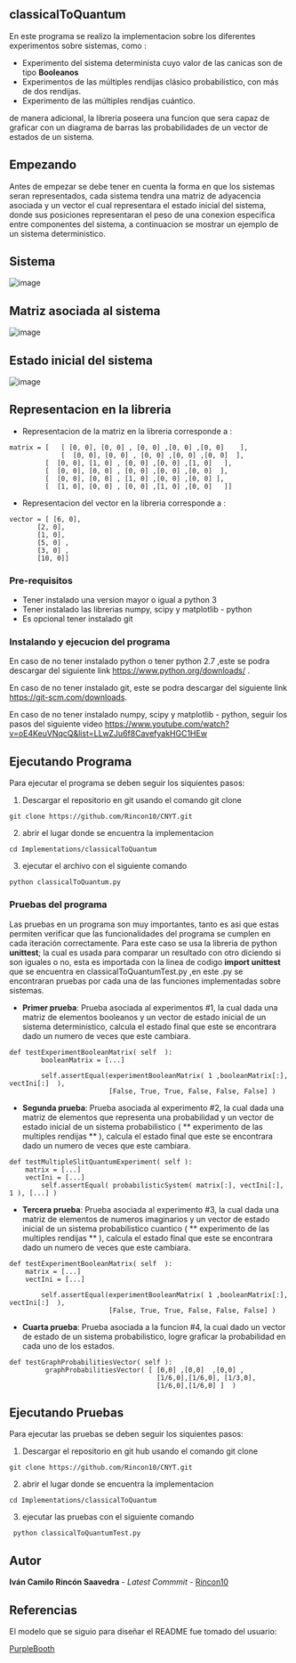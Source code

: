 ﻿## classicalToQuantum

En este programa se realizo la implementacion sobre los diferentes experimentos sobre sistemas, como :
- Experimento del sistema determinista cuyo valor de las canicas son de tipo **Booleanos**
- Experimentos de las múltiples rendijas clásico probabilístico, con más de dos rendijas.
- Experimento de las múltiples rendijas cuántico.


de manera adicional, la libreria poseera una funcion que sera capaz de graficar con un diagrama de barras  las probabilidades de un vector de estados de un sistema.


## Empezando

Antes de empezar se debe tener en cuenta la forma en que los sistemas seran representados, cada sistema tendra una matriz de adyacencia asociada y un vector el cual representara el estado inicial del sistema, donde sus posiciones representaran el peso de  una  conexion especifica entre componentes del sistema, a continuacion se mostrar un ejemplo de un sistema deterministico.

## Sistema 
![image](https://user-images.githubusercontent.com/53798019/75600835-61b93f00-5a82-11ea-9b08-d9b01abfdc87.png)

## Matriz asociada al sistema
![image](https://user-images.githubusercontent.com/53798019/75600862-cbd1e400-5a82-11ea-9aba-1d3151e20887.png)

## Estado inicial del sistema 
![image](https://user-images.githubusercontent.com/53798019/75600871-e1dfa480-5a82-11ea-974d-5d833c298ba9.png)

## Representacion en la libreria
- Representacion de la matriz en la libreria corresponde a :
```
matrix = [   [ [0, 0], [0, 0] , [0, 0] ,[0, 0] ,[0, 0]    ],
             [  [0, 0], [0, 0] , [0, 0] ,[0, 0] ,[0, 0]  ],
	     [  [0, 0], [1, 0] , [0, 0] ,[0, 0] ,[1, 0]   ],
	     [  [0, 0], [0, 0] , [0, 0] ,[0, 0] ,[0, 0]  ],
	     [  [0, 0], [0, 0] , [1, 0] ,[0, 0] ,[0, 0] ],
	     [  [1, 0], [0, 0] , [0, 0] ,[1, 0] ,[0, 0]   ]]
```

- Representacion del vector en la libreria corresponde a :
```
vector = [ [6, 0],
 	   [2, 0],
	   [1, 0],
	   [5, 0] ,
	   [3, 0] ,
	   [10, 0]]
```

### Pre-requisitos

- Tener instalado una version mayor o igual a python 3
- Tener instalado las librerias numpy, scipy y matplotlib - python
- Es opcional tener instalado git 



### Instalando y ejecucion del programa

En caso de no tener instalado python o tener python 2.7 ,este  se podra descargar del siguiente link 
https://www.python.org/downloads/ .

En caso de no tener instalado git, este  se podra descargar del siguiente link 
https://git-scm.com/downloads.

En caso de no tener instalado numpy, scipy y matplotlib - python, seguir los pasos del siguiente video https://www.youtube.com/watch?v=oE4KeuVNqcQ&list=LLwZJu6f8CavefyakHGC1HEw





## Ejecutando Programa 

Para ejecutar el programa se deben seguir los siquientes pasos:

1) Descargar el repositorio en git usando el comando git clone  
```
git clone https://github.com/Rincon10/CNYT.git
```

2)  abrir el lugar donde se encuentra la implementacion
```
cd Implementations/classicalToQuantum

```
3) ejecutar el archivo con el siguiente comando 

```
python classicalToQuantum.py
```

### Pruebas del programa 

Las pruebas en un programa son muy importantes, tanto es asi que estas permiten verificar que las funcionalidades del programa se cumplen en cada iteración correctamente.
Para este caso se usa la libreria de python  **unittest**; la cual es usada para comparar un resultado con otro diciendo si son iguales o no, esta es  importada con la linea de codigo **import unittest** que se encuentra en classicalToQuantumTest.py ,en este .py se encontraran  pruebas por cada una de las funciones implementadas sobre sistemas.

- **Primer prueba**: Prueba asociada al experimentos #1, la cual dada una matriz de elementos booleanos y un vector de estado inicial de un sistema deterministico, calcula el estado final que este se encontrara dado un numero de veces que este cambiara.

```
def testExperimentBooleanMatrix( self  ):
        booleanMatrix = [...]

        self.assertEqual(experimentBooleanMatrix( 1 ,booleanMatrix[:], vectIni[:]  ),
                         [False, True, True, False, False, False] )
```

- **Segunda prueba**: Prueba asociada al experimento #2, la cual dada una matriz de elementos que representa una probabilidad y un vector de estado inicial de un sistema probabilistico ( ** experimento de las multiples rendijas ** ), calcula el estado final que este se encontrara dado un numero de veces que este cambiara.

```
def testMultipleSlitQuantumExperiment( self ):
	matrix = [...]
	vectIni = [...]
        self.assertEqual( probabilisticSystem( matrix[:], vectIni[:], 1 ), [...] )
```


- **Tercera prueba**:  Prueba asociada al experimento #3, la cual dada una matriz de elementos de numeros imaginarios y un vector de estado inicial de un sistema probabilistico cuantico  ( ** experimento de las multiples rendijas ** ), calcula el estado final que este se encontrara dado un numero de veces que este cambiara.

```
def testExperimentBooleanMatrix( self  ):
	matrix = [...]
	vectIni = [...]

        self.assertEqual(experimentBooleanMatrix( 1 ,booleanMatrix[:], vectIni[:]  ),
                         [False, True, True, False, False, False] )
```



- **Cuarta prueba**:   Prueba asociada a la funcion #4, la cual dado un vector de estado de un sistema probabilistico, logre graficar la probabilidad en cada uno de los estados.

```
def testGraphProbabilitiesVector( self ):
         graphProbabilitiesVector( [ [0,0] ,[0,0]  ,[0,0] ,
                                     [1/6,0],[1/6,0], [1/3,0],
                                     [1/6,0],[1/6,0] ]  )
```



## Ejecutando Pruebas

Para ejecutar las pruebas se deben seguir los siquientes pasos:

1) Descargar el repositorio en git hub usando el comando git clone  
```
git clone https://github.com/Rincon10/CNYT.git
```

2)  abrir el lugar donde se encuentra la implementacion
```
cd Implementations/classicalToQuantum

```

3) ejecutar las pruebas  con el siguiente comando 

```
 python classicalToQuantumTest.py
```


## Autor

**Iván Camilo Rincón Saavedra** - *Latest Commmit* - [Rincon10](https://github.com/Rincon10)


## Referencias
El modelo que se siguio para diseñar el README	fue tomado del usuario:

[PurpleBooth](https://github.com/PurpleBooth)



